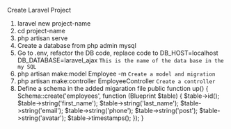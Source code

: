 Create Laravel Project

1. laravel new project-name
2. cd project-name
3. php artisan serve
4. Create a database from php admin mysql
5. Go to .env, refactor the DB code, replace code to DB_HOST=localhost 
DB_DATABASE=laravel_ajax `This is the name of the data base in the my SQL`
6. php artisan make:model Employee -m `Create a model and migration`
7. php artisan make:controller EmployeeController `Create a controller` 
8. Define a schema in the added migaration file
    public function up()
    {
        Schema::create('employees', function (Blueprint $table) {
            $table->id();
            $table->string('first_name');
            $table->string('last_name');
            $table->string('email');
            $table->string('phone');
            $table->string('post');
            $table->string('avatar');
            $table->timestamps();
        });
    }